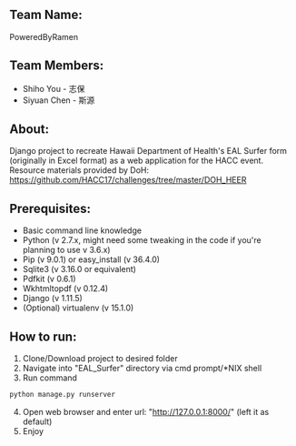 ## Team Name:
PoweredByRamen

## Team Members:
* Shiho You - 志保
* Siyuan Chen - 斯源

## About:

Django project to recreate Hawaii Department of Health's EAL Surfer form (originally in Excel format) as a web application for the HACC event.
Resource materials provided by DoH: https://github.com/HACC17/challenges/tree/master/DOH_HEER

## Prerequisites:
* Basic command line knowledge
* Python (v 2.7.x, might need some tweaking in the code if you're planning to use v 3.6.x)
* Pip (v 9.0.1) or easy_install (v 36.4.0)
* Sqlite3 (v 3.16.0 or equivalent)
* Pdfkit (v 0.6.1)
* Wkhtmltopdf (v 0.12.4)
* Django (v 1.11.5)
* (Optional) virtualenv (v 15.1.0)

## How to run:
1. Clone/Download project to desired folder
2. Navigate into "EAL_Surfer" directory via cmd prompt/*NIX shell
3. Run command 
```bash
python manage.py runserver
```
4. Open web browser and enter url: "http://127.0.0.1:8000/" (left it as default)
5. Enjoy
